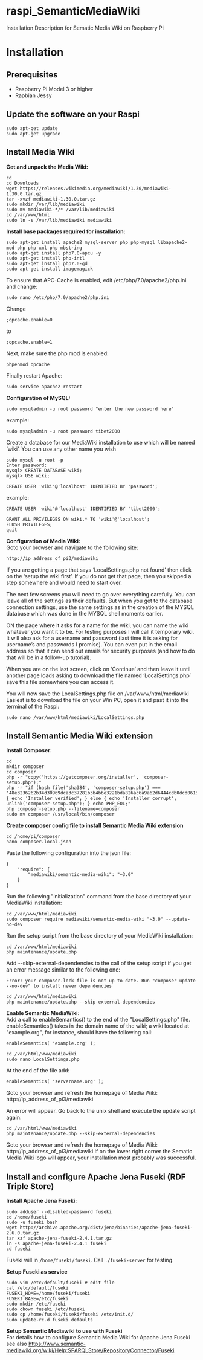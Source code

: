 # raspi_SemanticMediaWiki
Installation Description for Sematic Media Wiki on Raspberry Pi

# Installation

## Prerequisites
- Raspberry Pi Model 3 or higher
- Rapbian Jessy

## Update the software on your Raspi
```
sudo apt-get update
sudo apt-get upgrade
```

## Install Media Wiki
**Get and unpack the Media Wiki:**  
```
cd
cd Downloads
wget https://releases.wikimedia.org/mediawiki/1.30/mediawiki-1.30.0.tar.gz
tar -xvzf mediawiki-1.30.0.tar.gz
sudo mkdir /var/lib/mediawiki
sudo mv mediawiki-*/* /var/lib/mediawiki
cd /var/www/html
sudo ln -s /var/lib/mediawiki mediawiki
```

**Install base packages required for installation:**  
```
sudo apt-get install apache2 mysql-server php php-mysql libapache2-mod-php php-xml php-mbstring
sudo apt-get install php7.0-apcu -y
sudo apt-get install php-intl
sudo apt-get install php7.0-gd
sudo apt-get install imagemagick
```

To ensure that APC-Cache is enabled, edit /etc/php/7.0/apache2/php.ini and change:

```
sudo nano /etc/php/7.0/apache2/php.ini
```
Change
```
;opcache.enable=0
```
to
```
;opcache.enable=1
```
Next, make sure the php mod is enabled:
```
phpenmod opcache
```
Finally restart Apache:
```
sudo service apache2 restart
```

**Configuration of MySQL:**  
```
sudo mysqladmin -u root password "enter the new password here"
```
example:
```
sudo mysqladmin -u root password tibet2000
```
Create a database for our MediaWiki installation to use which will be named ‘wiki’. You can use any other name you wish
```
sudo mysql -u root -p
Enter password:
mysql> CREATE DATABASE wiki;
mysql> USE wiki;
```
```
CREATE USER 'wiki'@'localhost' IDENTIFIED BY 'password';
```
example:
```
CREATE USER 'wiki'@'localhost' IDENTIFIED BY 'tibet2000';
```
```
GRANT ALL PRIVILEGES ON wiki.* TO 'wiki'@'localhost';
FLUSH PRIVILEGES;
quit
```

**Configuration of Media Wiki:**  
Goto your browser and navigate to the following site:
```
http://ip_address_of_pi3/mediawiki
```
If you are getting a page that says ‘LocalSettings.php not found’ then click on the ‘setup the wiki first’. If you do not get that page, then you skipped a step somewhere and would need to start over.

The next few screens you will need to go over everything carefully. You can leave all of the settings as their defaults. But when you get to the database connection settings, use the same settings as in the creation of the MYSQL database which was done in the MYSQL shell moments earlier.

ON the page where it asks for a name for the wiki, you can name the wiki whatever you want it to be. For testing purposes I will call it temporary wiki. It will also ask for a username and password (last time it is asking for username’s and passwords I promise). You can even put in the email address so that it can send out emails for security purposes (and how to do that will be in a follow-up tutorial).

When you are on the last screen, click on ‘Continue’ and then leave it until another page loads asking to download the file named ‘LocalSettings.php’ save this file somewhere you can access it.

You will now save the LocalSettings.php file on /var/www/html/mediawiki
Easiest is to download the file on your Win PC, open it and past it into the terminal of the Raspi:
```
sudo nano /var/www/html/mediawiki/LocalSettings.php
```

## Install Semantic Media Wiki extension
**Install Composer:**  
```
cd
mkdir composer
cd composer
php -r "copy('https://getcomposer.org/installer', 'composer-setup.php');"
php -r "if (hash_file('sha384', 'composer-setup.php') === '48e3236262b34d30969dca3c37281b3b4bbe3221bda826ac6a9a62d6444cdb0dcd0615698a5cbe587c3f0fe57a54d8f5') { echo 'Installer verified'; } else { echo 'Installer corrupt'; unlink('composer-setup.php'); } echo PHP_EOL;"
php composer-setup.php --filename=composer
sudo mv composer /usr/local/bin/composer
```

**Create composer config file to install Semantic Media Wiki extension**
```
cd /home/pi/composer
nano composer.local.json
```
Paste the following configuration into the json file:
```
{
    "require": {
        "mediawiki/semantic-media-wiki": "~3.0"
    }
}
```
Run the following "initialization" command from the base directory of your MediaWiki installation:
```
cd /var/www/html/mediawiki
sudo composer require mediawiki/semantic-media-wiki "~3.0" --update-no-dev
```
Run the setup script from the base directory of your MediaWiki installation:
```
cd /var/www/html/mediawiki
php maintenance/update.php
```
Add --skip-external-dependencies to the call of the setup script if you get an error message similar to the following one:
```
Error: your composer.lock file is not up to date. Run "composer update --no-dev" to install newer dependencies
```
```
cd /var/www/html/mediawiki
php maintenance/update.php --skip-external-dependencies
```

**Enable Semantic MediaWiki:**  
Add a call to enableSemantics() to the end of the "LocalSettings.php" file. enableSemantics() takes in the domain name of the wiki; a wiki located at "example.org", for instance, should have the following call:
```
enableSemantics( 'example.org' );
```

```
cd /var/html/www/mediawiki
sudo nano LocalSettings.php
```

At the end of the file add:
```
enableSemantics( 'servername.org' );
```

Goto your browser and refresh the homepage of Media Wiki: http://ip_address_of_pi3/mediawiki

An error will appear. Go back to the unix shell and execute the update script again:

```
cd /var/html/www/mediawiki
php maintenance/update.php --skip-external-dependencies
```

Goto your browser and refresh the homepage of Media Wiki: http://ip_address_of_pi3/mediawiki
If on the lower right corner the Sematic Media Wiki logo will appear, your installation most probably was successful. 

## Install and configure Apache Jena Fuseki (RDF Triple Store)
**Install Apache Jena Fuseki:**  
```
sudo adduser --disabled-password fuseki
cd /home/fuseki
sudo -u fuseki bash
wget http://archive.apache.org/dist/jena/binaries/apache-jena-fuseki-2.6.0.tar.gz
tar xzf apache-jena-fuseki-2.4.1.tar.gz
ln -s apache-jena-fuseki-2.4.1 fuseki
cd fuseki
```

Fuseki will in `/home/fuseki/fuseki`. Call `./fuseki-server` for testing.

**Setup Fuseki as service**  
```
sudo vim /etc/default/fuseki # edit file
cat /etc/default/fuseki
FUSEKI_HOME=/home/fuseki/fuseki
FUSEKI_BASE=/etc/fuseki
sudo mkdir /etc/fuseki
sudo chown fuseki /etc/fuseki
sudo cp /home/fuseki/fuseki/fuseki /etc/init.d/
sudo update-rc.d fuseki defaults
```

**Setup Semantic Mediawiki to use with Fuseki**  
For details how to configure Semantic Media Wiki for Apache Jena Fuseki see also 
https://www.semantic-mediawiki.org/wiki/Help:SPARQLStore/RepositoryConnector/Fuseki
